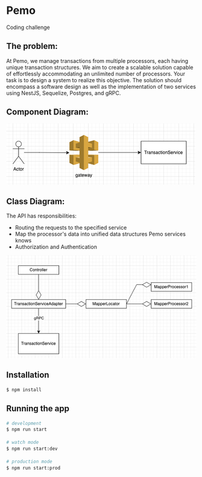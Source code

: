 # Pemo
Coding challenge

## The problem:
At Pemo, we manage transactions from multiple processors, each having unique transaction structures. We aim to create a scalable solution capable of effortlessly accommodating an unlimited number of processors.
Your task is to design a system to realize this objective. The solution should encompass a software design as well as the implementation of two services using NestJS, Sequelize, Postgres,
and gRPC.

## Component Diagram:
![assets/img.png](assets/img.png)

## Class Diagram:

The API has responsibilities:

- Routing the requests to the specified service
- Map the processor's data into unified data structures Pemo services knows
- Authorization and Authentication

![img.png](assets/class-diagram.png)

## Installation

```bash
$ npm install
```

## Running the app

```bash
# development
$ npm run start

# watch mode
$ npm run start:dev

# production mode
$ npm run start:prod
```

